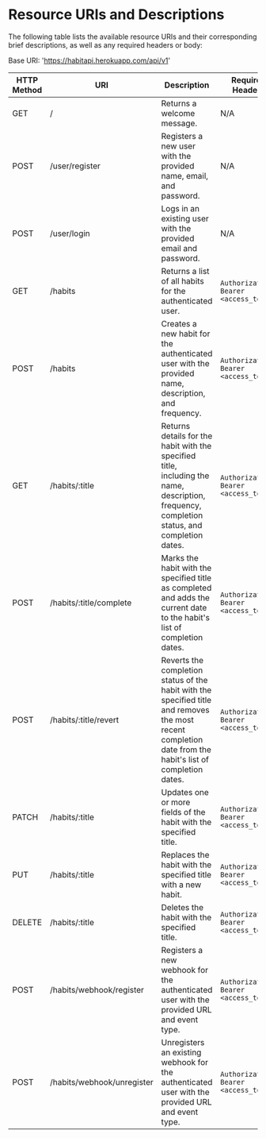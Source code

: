 
# Resource URIs and Descriptions

The following table lists the available resource URIs and their corresponding brief descriptions, as well as any required headers or body:

Base URI: 'https://habitapi.herokuapp.com/api/v1'

| HTTP Method | URI | Description | Required Headers | Required Body |
| --- | --- | --- | --- | --- |
| GET | / | Returns a welcome message. | N/A | N/A |
| POST | /user/register | Registers a new user with the provided name, email, and password. | N/A | `name`, `email`, `password` |
| POST | /user/login | Logs in an existing user with the provided email and password. | N/A | `email`, `password` |
| GET | /habits | Returns a list of all habits for the authenticated user. | `Authorization: Bearer <access_token>` | N/A |
| POST | /habits | Creates a new habit for the authenticated user with the provided name, description, and frequency. | `Authorization: Bearer <access_token>` | `title`, `description` |
| GET | /habits/:title | Returns details for the habit with the specified title, including the name, description, frequency, completion status, and completion dates. | `Authorization: Bearer <access_token>` | N/A |
| POST | /habits/:title/complete | Marks the habit with the specified title as completed and adds the current date to the habit's list of completion dates. | `Authorization: Bearer <access_token>` | N/A |
| POST | /habits/:title/revert | Reverts the completion status of the habit with the specified title and removes the most recent completion date from the habit's list of completion dates. | `Authorization: Bearer <access_token>` | N/A |
| PATCH | /habits/:title | Updates one or more fields of the habit with the specified title. | `Authorization: Bearer <access_token>` | Any of `title`, `description`, `completedDates` |
| PUT | /habits/:title | Replaces the habit with the specified title with a new habit. | `Authorization: Bearer <access_token>` | `title`, `description` |
| DELETE | /habits/:title | Deletes the habit with the specified title. | `Authorization: Bearer <access_token>` | N/A |
| POST | /habits/webhook/register | Registers a new webhook for the authenticated user with the provided URL and event type. | `Authorization: Bearer <access_token>` | `url`, `events: (possible values: "completed", "updated", "reverted")` |
| POST | /habits/webhook/unregister | Unregisters an existing webhook for the authenticated user with the provided URL and event type. | `Authorization: Bearer <access_token>` | `url` |
